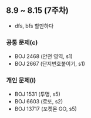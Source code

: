 ## 8.9 ~ 8.15 (7주차)

- dfs, bfs 할만하다

### 공통 문제(c)
- BOJ 2468 (안전 영역, s1) 
- BOJ 2667 (단지번호붙이기, s1) 

### 개인 문제(i)
- BOJ 1531 (투명, s5)
- BOJ 6603 (로또, s2)
- BOJ 13717 (포켓몬 GO, s5)